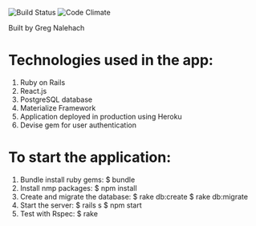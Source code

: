 ![Build Status](https://codeship.com/projects/9557e8b0-6d71-0135-b582-06c4789e3406/status?branch=master)
![Code Climate](https://codeclimate.com/github/ryhornalehach/by-campers.png)

Built by Greg Nalehach

# Technologies used in the app:
  1. Ruby on Rails
  2. React.js
  3. PostgreSQL database
  4. Materialize Framework
  5. Application deployed in production using Heroku
  6. Devise gem for user authentication

# To start the application:
  1. Bundle install ruby gems:
    $ bundle
  2. Install nmp packages:
    $ npm install
  3. Create and migrate the database:
    $ rake db:create
    $ rake db:migrate
  4. Start the server:
    $ rails s
    $ npm start
  5. Test with Rspec:
    $ rake
